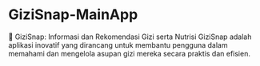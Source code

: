 # GiziSnap-MainApp
📱 GiziSnap: Informasi dan Rekomendasi Gizi serta Nutrisi GiziSnap adalah aplikasi inovatif yang dirancang untuk membantu pengguna dalam memahami dan mengelola asupan gizi mereka secara praktis dan efisien.
